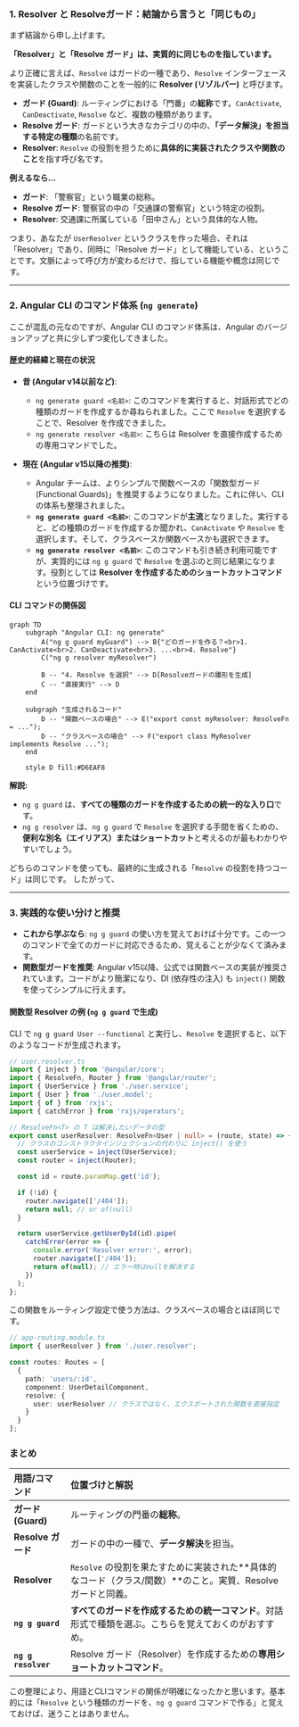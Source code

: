 ### 1. Resolver と Resolveガード：結論から言うと「同じもの」

まず結論から申し上げます。

**「Resolver」と「Resolve ガード」は、実質的に同じものを指しています。**

より正確に言えば、`Resolve` はガードの一種であり、`Resolve` インターフェースを実装したクラスや関数のことを一般的に **Resolver (リゾルバー)** と呼びます。

*   **ガード (Guard)**: ルーティングにおける「門番」の**総称**です。`CanActivate`, `CanDeactivate`, `Resolve` など、複数の種類があります。
*   **Resolve ガード**: ガードという大きなカテゴリの中の、**「データ解決」を担当する特定の種類**の名前です。
*   **Resolver**: `Resolve` の役割を担うために**具体的に実装されたクラスや関数のこと**を指す呼び名です。

**例えるなら…**

*   **ガード**: 「警察官」という職業の総称。
*   **Resolve ガード**: 警察官の中の「交通課の警察官」という特定の役割。
*   **Resolver**: 交通課に所属している「田中さん」という具体的な人物。

つまり、あなたが `UserResolver` というクラスを作った場合、それは「Resolver」であり、同時に「Resolve ガード」として機能している、ということです。文脈によって呼び方が変わるだけで、指している機能や概念は同じです。

---

### 2. Angular CLI のコマンド体系 (`ng generate`)

ここが混乱の元なのですが、Angular CLI のコマンド体系は、Angular のバージョンアップと共に少しずつ変化してきました。

#### 歴史的経緯と現在の状況

*   **昔 (Angular v14以前など)**:
    *   `ng generate guard <名前>`: このコマンドを実行すると、対話形式でどの種類のガードを作成するか尋ねられました。ここで `Resolve` を選択することで、Resolver を作成できました。
    *   `ng generate resolver <名前>`: こちらは Resolver を直接作成するための専用コマンドでした。

*   **現在 (Angular v15以降の推奨)**:
    *   Angular チームは、よりシンプルで関数ベースの「関数型ガード (Functional Guards)」を推奨するようになりました。これに伴い、CLI の体系も整理されました。
    *   **`ng generate guard <名前>`**: このコマンドが**主流**となりました。実行すると、どの種類のガードを作成するか聞かれ、`CanActivate` や `Resolve` を選択します。そして、クラスベースか関数ベースかも選択できます。
    *   **`ng generate resolver <名前>`**: このコマンドも引き続き利用可能ですが、実質的には `ng g guard` で `Resolve` を選ぶのと同じ結果になります。役割としては **Resolver を作成するためのショートカットコマンド**という位置づけです。

#### CLI コマンドの関係図

```mermaid
graph TD
    subgraph "Angular CLI: ng generate"
        A("ng g guard myGuard") --> B{"どのガードを作る？<br>1. CanActivate<br>2. CanDeactivate<br>3. ...<br>4. Resolve"}
        C("ng g resolver myResolver")
        
        B -- "4. Resolve を選択" --> D[Resolveガードの雛形を生成]
        C -- "直接実行" --> D
    end

    subgraph "生成されるコード"
        D -- "関数ベースの場合" --> E("export const myResolver: ResolveFn = ...");
        D -- "クラスベースの場合" --> F("export class MyResolver implements Resolve ...");
    end

    style D fill:#D6EAF8
```

**解説:**

*   `ng g guard` は、**すべての種類のガードを作成するための統一的な入り口**です。
*   `ng g resolver` は、`ng g guard` で `Resolve` を選択する手間を省くための、**便利な別名（エイリアス）またはショートカット**と考えるのが最もわかりやすいでしょう。

どちらのコマンドを使っても、最終的に生成される「`Resolve` の役割を持つコード」は同じです。
したがって、

---

### 3. 実践的な使い分けと推奨

*   **これから学ぶなら**: `ng g guard` の使い方を覚えておけば十分です。この一つのコマンドで全てのガードに対応できるため、覚えることが少なくて済みます。
*   **関数型ガードを推奨**: Angular v15以降、公式では関数ベースの実装が推奨されています。コードがより簡潔になり、DI (依存性の注入) も `inject()` 関数を使ってシンプルに行えます。

#### 関数型 Resolver の例 (`ng g guard` で生成)

CLI で `ng g guard User --functional` と実行し、`Resolve` を選択すると、以下のようなコードが生成されます。

```typescript
// user.resolver.ts
import { inject } from '@angular/core';
import { ResolveFn, Router } from '@angular/router';
import { UserService } from './user.service';
import { User } from './user.model';
import { of } from 'rxjs';
import { catchError } from 'rxjs/operators';

// ResolveFn<T> の T は解決したいデータの型
export const userResolver: ResolveFn<User | null> = (route, state) => {
  // クラスのコンストラクタインジェクションの代わりに inject() を使う
  const userService = inject(UserService);
  const router = inject(Router);

  const id = route.paramMap.get('id');

  if (!id) {
    router.navigate(['/404']);
    return null; // or of(null)
  }

  return userService.getUserById(id).pipe(
    catchError(error => {
      console.error('Resolver error:', error);
      router.navigate(['/404']);
      return of(null); // エラー時はnullを解決する
    })
  );
};
```

この関数をルーティング設定で使う方法は、クラスベースの場合とほぼ同じです。

```typescript
// app-routing.module.ts
import { userResolver } from './user.resolver';

const routes: Routes = [
  {
    path: 'users/:id',
    component: UserDetailComponent,
    resolve: {
      user: userResolver // クラスではなく、エクスポートされた関数を直接指定
    }
  }
];
```

### まとめ

| 用語/コマンド | 位置づけと解説 |
| :--- | :--- |
| **ガード (Guard)** | ルーティングの門番の**総称**。 |
| **Resolve ガード** | ガードの中の一種で、**データ解決**を担当。 |
| **Resolver** | `Resolve` の役割を果たすために実装された**具体的なコード（クラス/関数）**のこと。実質、Resolveガードと同義。 |
| **`ng g guard`** | **すべてのガードを作成するための統一コマンド**。対話形式で種類を選ぶ。こちらを覚えておくのがおすすめ。 |
| **`ng g resolver`** | Resolve ガード（Resolver）を作成するための**専用ショートカットコマンド**。 |

この整理により、用語とCLIコマンドの関係が明確になったかと思います。基本的には「`Resolve` という種類のガードを、`ng g guard` コマンドで作る」と覚えておけば、迷うことはありません。